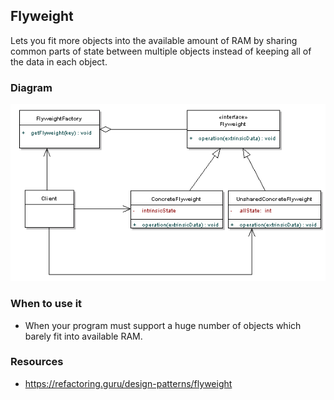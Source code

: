 ## Flyweight

Lets you fit more objects into the available amount of RAM by sharing common parts of state between multiple objects instead of keeping all of the data in each object.

### Diagram
![image info](./Flyweight_UML.png)

### When to use it
* When your program must support a huge number of objects which barely fit into available RAM.

### Resources
* https://refactoring.guru/design-patterns/flyweight
